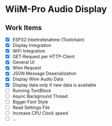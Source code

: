 # WiiM-Pro Audio Display

## Work Items

- [x] ESP32 Inbetriebnahme (Toolchain)
- [x] Display Integration
- [x] WiFi Integration
- [x] GET-Request per HTTP-Client
- [x] General UI
- [x] Wiim Request
- [x] JSON Message Deserialization
- [x] Display Wiim Audio Data
- [x] Display data only if new data is available
- [ ] Running TextBlock
- [ ] Async Background Thread
- [ ] Bigger Font Style
- [ ] Read Settings File
- [ ] Increase CPU Clock speed
- [ ] ...
